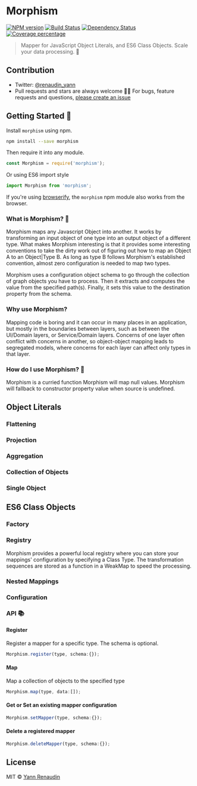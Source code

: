 [twitter-account]: https://twitter.com/renaudin_yann
[npm-image]: https://badge.fury.io/js/morphism.svg
[npm-url]: https://npmjs.org/package/morphism
[travis-image]: https://travis-ci.org/emyann/morphism.svg?branch=master
[travis-url]: https://travis-ci.org/emyann/morphism
[daviddm-image]: https://david-dm.org/emyann/morphism.svg?theme=shields.io
[daviddm-url]: https://david-dm.org/emyann/morphism
[coveralls-image]: https://coveralls.io/repos/emyann/morphism/badge.svg
[coveralls-url]: https://coveralls.io/r/emyann/morphism

# Morphism

[![NPM version][npm-image]][npm-url] [![Build Status][travis-image]][travis-url] [![Dependency Status][daviddm-image]][daviddm-url] [![Coverage percentage][coveralls-image]][coveralls-url]
> Mapper for JavaScript Object Literals, and ES6 Class Objects. Scale your data processing. 🚀

## Contribution 

- Twitter: [@renaudin_yann][twitter-account]
- Pull requests and stars are always welcome 🙏🏽 For bugs, feature requests and questions, [please create an issue](https://github.com/emyann/morphism/issues)

## Getting Started 🚀 
Install `morphism` using npm.

```sh
npm install --save morphism
```

Then require it into any module.

```js
const Morphism = require('morphism'); 
```

Or using ES6 import style

```js
import Morphism from 'morphism';
```

If you're using [browserify](http://browserify.org/), the `morphism` npm module
also works from the browser.

### What is Morphism? 🤔
Morphism maps any Javascript Object into another. It works by transforming an input object of one type into an output object of a different type. What makes Morphism interesting is that it provides some interesting conventions to take the dirty work out of figuring out how to map an Object A to an Object|Type B. As long as type B follows Morphism's established convention, almost zero configuration is needed to map two types.

Morphism uses a configuration object schema to go through the collection of graph objects you have to process. Then it extracts and computes the value from the specified path(s). Finally, it sets this value to the destination property from the schema.

### Why use Morphism? 
Mapping code is boring and it can occur in many places in an application, but mostly in the boundaries between layers, such as between the UI/Domain layers, or Service/Domain layers. Concerns of one layer often conflict with concerns in another, so object-object mapping leads to segregated models, where concerns for each layer can affect only types in that layer.

### How do I use Morphism? 🍔
Morphism is a curried function
Morphism will map null values.
Morphism will fallback to constructor property value when source is undefined.

## Object Literals
### Flattening

### Projection

### Aggregation

### Collection of Objects

### Single Object

## ES6 Class Objects
### Factory

### Registry

Morphism provides a powerful local registry where you can store your mappings' configuration by specifying a Class Type.
The transformation sequences are stored as a function in a WeakMap to speed the processing.

### Nested Mappings

### Configuration


### API 📚

#### Register

Register a mapper for a specific type. The schema is optional.

```js
Morphism.register(type, schema:{});
```

#### Map

Map a collection of objects to the specified type

```js
Morphism.map(type, data:[]);
```

#### Get or Set an existing mapper configuration

```js
Morphism.setMapper(type, schema:{});
```

#### Delete a registered mapper

```js
Morphism.deleteMapper(type, schema:{});
```



## License
MIT © [Yann Renaudin][twitter-account]
